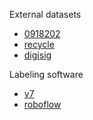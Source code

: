 External datasets
- [0918202](https://universe.roboflow.com/hcmut-tojhg/0918202-jflxx/dataset/1)
- [recycle](https://universe.roboflow.com/ntu-mx6nh/recycle-lct4h)
- [digisig](https://universe.roboflow.com/dlsl-g4thesis/digisig-version-10)

Labeling software
- [v7](https://darwin.v7labs.com/datasets/723879/dataset-management)
- [roboflow](https://app.roboflow.com/tr4sh/dogs-qsivn/browse?queryText=&pageSize=50&startingIndex=0&browseQuery=true)